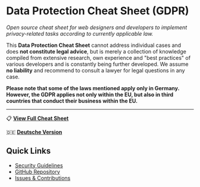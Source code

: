 # Data Protection Cheat Sheet (GDPR)

*Open source cheat sheet for web designers and developers to implement privacy-related tasks according to currently applicable law.*

This **Data Protection Cheat Sheet** cannot address individual cases and does **not constitute legal advice**, but is merely a collection of knowledge compiled from extensive research, own experience and "best practices" of various developers and is constantly being further developed. We assume **no liability** and recommend to consult a lawyer for legal questions in any case.

**Please note that some of the laws mentioned apply only in Germany. However, the GDPR applies not only within the EU, but also in third countries that conduct their business within the EU.**

---

📋 **[View Full Cheat Sheet](https://github.com/mirkoschubert/datenschutz-checkliste/blob/master/cheat-sheet.md)**

🇩🇪 **[Deutsche Version](de/)**

## Quick Links

- [Security Guidelines](security.md)
- [GitHub Repository](https://github.com/mirkoschubert/datenschutz-checkliste)
- [Issues & Contributions](https://github.com/mirkoschubert/datenschutz-checkliste/issues)